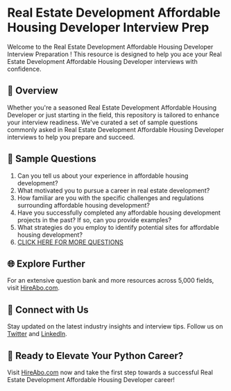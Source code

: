 # Real Estate Development Affordable Housing Developer Interview Prep

Welcome to the Real Estate Development Affordable Housing Developer Interview Preparation ! This resource is designed to help you ace your Real Estate Development Affordable Housing Developer interviews with confidence.

## 🚀 Overview

Whether you're a seasoned Real Estate Development Affordable Housing Developer or just starting in the field, this repository is tailored to enhance your interview readiness. We've curated a set of sample questions commonly asked in Real Estate Development Affordable Housing Developer interviews to help you prepare and succeed.

## 📝 Sample Questions

1. Can you tell us about your experience in affordable housing development?
2. What motivated you to pursue a career in real estate development?
3. How familiar are you with the specific challenges and regulations surrounding affordable housing development?
4. Have you successfully completed any affordable housing development projects in the past? If so, can you provide examples?
5. What strategies do you employ to identify potential sites for affordable housing development?
6. [CLICK HERE FOR MORE QUESTIONS](https://hireabo.com/job/21_3_28/Real%20Estate%20Development%20Affordable%20Housing%20Developer)

## 🌐 Explore Further

For an extensive question bank and more resources across 5,000 fields, visit [HireAbo.com](https://www.hireabo.com).

## 📱 Connect with Us

Stay updated on the latest industry insights and interview tips. Follow us on [Twitter](https://twitter.com/hireabo) and [LinkedIn](https://www.linkedin.com/in/hire-abo-3609972a8/).

## 🚀 Ready to Elevate Your Python Career?

Visit [HireAbo.com](https://www.hireabo.com) now and take the first step towards a successful Real Estate Development Affordable Housing Developer career!